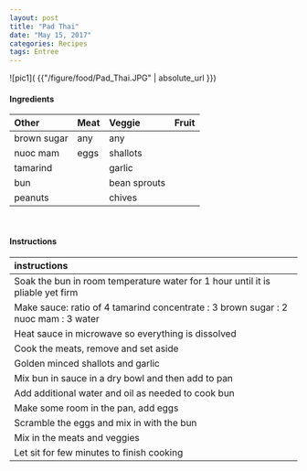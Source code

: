 ```yaml
---
layout: post
title: "Pad Thai"
date: "May 15, 2017"
categories: Recipes
tags: Entree
---
```




![pic1]( {{"/figure/food/Pad_Thai.JPG" | absolute_url }})




#### Ingredients

<table class = "presenttab">
 <thead>
  <tr>
   <th style="text-align:left;"> Other </th>
   <th style="text-align:left;"> Meat </th>
   <th style="text-align:left;"> Veggie </th>
   <th style="text-align:left;"> Fruit </th>
  </tr>
 </thead>
<tbody>
  <tr>
   <td style="text-align:left;"> brown sugar </td>
   <td style="text-align:left;"> any </td>
   <td style="text-align:left;"> any </td>
   <td style="text-align:left;">  </td>
  </tr>
  <tr>
   <td style="text-align:left;"> nuoc mam </td>
   <td style="text-align:left;"> eggs </td>
   <td style="text-align:left;"> shallots </td>
   <td style="text-align:left;">  </td>
  </tr>
  <tr>
   <td style="text-align:left;"> tamarind </td>
   <td style="text-align:left;">  </td>
   <td style="text-align:left;"> garlic </td>
   <td style="text-align:left;">  </td>
  </tr>
  <tr>
   <td style="text-align:left;"> bun </td>
   <td style="text-align:left;">  </td>
   <td style="text-align:left;"> bean sprouts </td>
   <td style="text-align:left;">  </td>
  </tr>
  <tr>
   <td style="text-align:left;"> peanuts </td>
   <td style="text-align:left;">  </td>
   <td style="text-align:left;"> chives </td>
   <td style="text-align:left;">  </td>
  </tr>
</tbody>
</table>

<br>

#### Instructions

<table class = "presenttabnoh">
 <thead>
  <tr>
   <th style="text-align:left;"> instructions </th>
  </tr>
 </thead>
<tbody>
  <tr>
   <td style="text-align:left;"> Soak the bun in room temperature water for 1 hour until it is pliable yet firm </td>
  </tr>
  <tr>
   <td style="text-align:left;"> Make sauce: ratio of 4 tamarind concentrate : 3 brown sugar : 2 nuoc mam : 3 water </td>
  </tr>
  <tr>
   <td style="text-align:left;"> Heat sauce in microwave so everything is dissolved </td>
  </tr>
  <tr>
   <td style="text-align:left;"> Cook the meats, remove and set aside </td>
  </tr>
  <tr>
   <td style="text-align:left;"> Golden minced shallots and garlic </td>
  </tr>
  <tr>
   <td style="text-align:left;"> Mix bun in sauce in a dry bowl and then add to pan </td>
  </tr>
  <tr>
   <td style="text-align:left;"> Add additional water and oil as needed to cook bun </td>
  </tr>
  <tr>
   <td style="text-align:left;"> Make some room in the pan, add eggs </td>
  </tr>
  <tr>
   <td style="text-align:left;"> Scramble the eggs and mix in with the bun </td>
  </tr>
  <tr>
   <td style="text-align:left;"> Mix in the meats and veggies </td>
  </tr>
  <tr>
   <td style="text-align:left;"> Let sit for few minutes to finish cooking </td>
  </tr>
</tbody>
</table>

